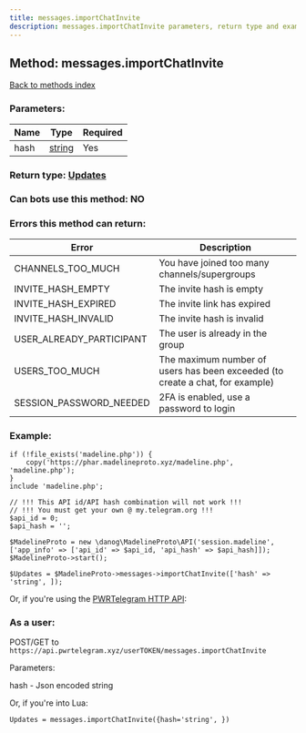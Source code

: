 ```yaml
---
title: messages.importChatInvite
description: messages.importChatInvite parameters, return type and example
---
```

## Method: messages.importChatInvite  
[Back to methods index](index.md)


### Parameters:

| Name     |    Type       | Required |
|----------|---------------|----------|
|hash|[string](../types/string.md) | Yes|


### Return type: [Updates](../types/Updates.md)

### Can bots use this method: **NO**


### Errors this method can return:

| Error    | Description   |
|----------|---------------|
|CHANNELS_TOO_MUCH|You have joined too many channels/supergroups|
|INVITE_HASH_EMPTY|The invite hash is empty|
|INVITE_HASH_EXPIRED|The invite link has expired|
|INVITE_HASH_INVALID|The invite hash is invalid|
|USER_ALREADY_PARTICIPANT|The user is already in the group|
|USERS_TOO_MUCH|The maximum number of users has been exceeded (to create a chat, for example)|
|SESSION_PASSWORD_NEEDED|2FA is enabled, use a password to login|


### Example:


```
if (!file_exists('madeline.php')) {
    copy('https://phar.madelineproto.xyz/madeline.php', 'madeline.php');
}
include 'madeline.php';

// !!! This API id/API hash combination will not work !!!
// !!! You must get your own @ my.telegram.org !!!
$api_id = 0;
$api_hash = '';

$MadelineProto = new \danog\MadelineProto\API('session.madeline', ['app_info' => ['api_id' => $api_id, 'api_hash' => $api_hash]]);
$MadelineProto->start();

$Updates = $MadelineProto->messages->importChatInvite(['hash' => 'string', ]);
```

Or, if you're using the [PWRTelegram HTTP API](https://pwrtelegram.xyz):



### As a user:

POST/GET to `https://api.pwrtelegram.xyz/userTOKEN/messages.importChatInvite`

Parameters:

hash - Json encoded string




Or, if you're into Lua:

```
Updates = messages.importChatInvite({hash='string', })
```

